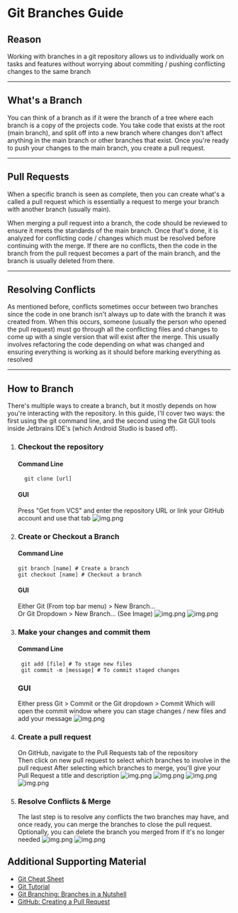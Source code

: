 # Git Branches Guide
## Reason
Working with branches in a git repository allows us to individually work on 
tasks and features without worrying about commiting / pushing conflicting changes to the same branch

---
## What's a Branch
You can think of a branch as if it were the branch of a tree where each branch is a copy of the projects code. 
You take code that exists at the root (main branch), and split off into a new branch where changes don't
affect anything in the main branch or other branches that exist. Once you're ready to push your
changes to the main branch, you create a pull request.

---
## Pull Requests
When a specific branch is seen as complete, then you can create what's a called a pull request
which is essentially a request to merge your branch with another branch (usually main).  

When merging a pull request into a branch, the code should be reviewed to ensure it meets 
the standards of the main branch. Once that's done, it is analyzed for conflicting code / changes
which must be resolved before continuing with the merge. If there are no conflicts, then the code 
in the branch from the pull request becomes a part of the main branch, and the branch is usually deleted from there.

---
## Resolving Conflicts
As mentioned before, conflicts sometimes occur between two branches since the code in one branch
isn't always up to date with the branch it was created from. When this occurs, someone (usually the person who
opened the pull request) must go through all the conflicting files and changes to come up with
a single version that will exist after the merge. This usually involves refactoring the code
depending on what was changed and ensuring everything is working as it should before marking
everything as resolved

---
## How to Branch
There's multiple ways to create a branch, but it mostly depends on how you're interacting with
the repository. In this guide, I'll cover two ways: the first using the git command line, and the
second using the Git GUI tools inside Jetbrains IDE's (which Android Studio is based off).

1. ### Checkout the repository
    #### Command Line
         git clone [url]
    #### GUI
   Press "Get from VCS" and enter the repository URL or link your GitHub account and use that tab
    ![img.png](clone.png)
2. ### Create or Checkout a Branch
   #### Command Line
       git branch [name] # Create a branch
       git checkout [name] # Checkout a branch
   #### GUI
   Either Git (From top bar menu) > New Branch...  
   Or Git Dropdown > New Branch... (See Image)
   ![img.png](dropdown.png)
   ![img.png](branch.png)
3. ### Make your changes and commit them
   #### Command Line
        git add [file] # To stage new files
        git commit -m [message] # To commit staged changes
   ### GUI
   Either press Git > Commit or the Git dropdown > Commit
   Which will open the commit window where you can stage changes / new files and add your message
   ![img.png](commit.png)
4. ### Create a pull request
   On GitHub, navigate to the Pull Requests tab of the repository  
   Then click on new pull request to select which branches to involve in the pull request
   After selecting which branches to merge, you'll give your Pull Request a title and description
   ![img.png](new_pull.png)
   ![img.png](create_pull.png)
   ![img.png](create_pull2.png)
   ![img.png](add_title.png)
5. ### Resolve Conflicts & Merge
   The last step is to resolve any conflicts the two branches may have, and once ready,
   you can merge the branches to close the pull request. Optionally, you can delete the branch
   you merged from if it's no longer needed
   ![img.png](merge1.png)
   ![img.png](merge2.png)

## Additional Supporting Material
- [Git Cheat Sheet](https://education.github.com/git-cheat-sheet-education.pdf)  
- [Git Tutorial](https://git-scm.com/docs/gittutorial)  
- [Git Branching: Branches in a Nutshell](https://git-scm.com/book/en/v2/Git-Branching-Branches-in-a-Nutshell)  
- [GitHub: Creating a Pull Request](https://docs.github.com/en/pull-requests/collaborating-with-pull-requests/proposing-changes-to-your-work-with-pull-requests/creating-a-pull-request)  
